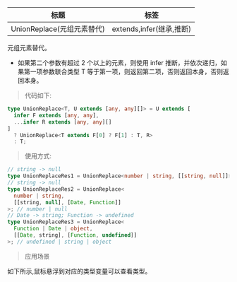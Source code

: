 | 标题                       | 标签                     |
| -------------------------- | ------------------------ |
| UnionReplace(元组元素替代) | extends,infer(继承,推断) |

元组元素替代。

- 如果第二个参数有超过 2 个以上的元素，则使用 infer 推断，并依次递归，如果第一项参数联合类型 T 等于第一项，则返回第二项，否则返回本身，否则返回本身。

> 代码如下:

```ts
type UnionReplace<T, U extends [any, any][]> = U extends [
  infer F extends [any, any],
  ...infer R extends [any, any][]
]
  ? UnionReplace<T extends F[0] ? F[1] : T, R>
  : T;
```

> 使用方式:

```ts
// string -> null
type UnionReplaceRes1 = UnionReplace<number | string, [[string, null]]>; // number | null
// string -> null
type UnionReplaceRes2 = UnionReplace<
  number | string,
  [[string, null], [Date, Function]]
>; // number | null
// Date -> string; Function -> undefined
type UnionReplaceRes3 = UnionReplace<
  Function | Date | object,
  [[Date, string], [Function, undefined]]
>; // undefined | string | object
```

> 应用场景

如下所示,鼠标悬浮到对应的类型变量可以查看类型。

<div class="code-editor" data-url="codes/typescript/demo/UnionReplace.ts" data-language="typescript"></div>
